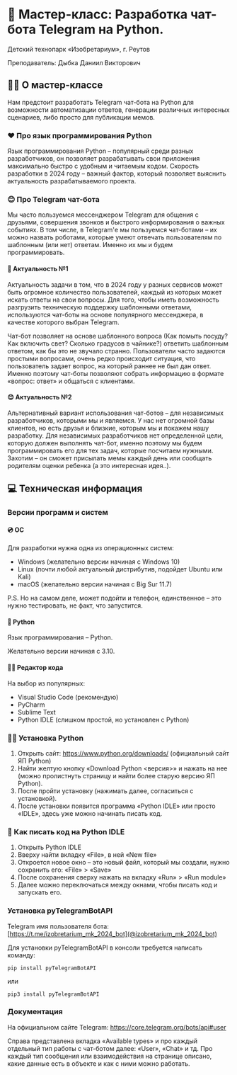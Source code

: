 # 🐍 Мастер-класс: Разработка чат-бота Telegram на Python.

Детский технопарк «Изобретариум», г. Реутов

Преподаватель: Дыбка Даниил Викторович

## 🧑‍💻 О мастер-классе

Нам предстоит разработать Telegram чат-бота на Python для возможности автоматизации ответов, генерации различных интересных сценариев, либо просто для публикации мемов.

### ❤️ Про язык программирования Python

Язык программирования Python – популярный среди разных разработчиков, он позволяет разрабатывать свои приложения максимально быстро с удобным и читаемым кодом. Скорость разработки в 2024 году – важный фактор, который позволяет выяснить актуальность разрабатываемого проекта.

### 😊 Про Telegram чат-бота

Мы часто пользуемся мессенджером Telegram для общения с друзьями, совершения звонков и быстрого информирования о важных событиях. В том числе, в Telegram'е мы пользуемся чат-ботами – их можно назвать роботами, которые умеют отвечать пользователям по шаблонным (или нет) ответам. Именно их мы и будем программировать.

#### 🤩 Актуальность №1

Актуальность задачи в том, что в 2024 году у разных сервисов может быть огромное количество пользователей, каждый из которых может искать ответы на свои вопросы. Для того, чтобы иметь возможность разгрузить техническую поддержку шаблонными ответами, используются чат-боты на основе популярного мессенджера, в качестве которого выбран Telegram.

Чат-бот позволяет на основе шаблонного вопроса (Как помыть посуду? Как включить свет? Сколько градусов в чайнике?) ответить шаблонным ответом, как бы это не звучало странно. Пользователи часто задаются простыми вопросами, очень редко происходит ситуация, что пользователь задает вопрос, на который раннее не был дан ответ. Именно поэтому чат-боты позволяют собрать информацию в формате «вопрос: ответ» и общаться с клиентами.

#### 😊 Актуальность №2

Альтернативный вариант использования чат-ботов – для независимых разработчиков, которыми мы и являемся. У нас нет огромной базы клиентов, но есть друзья и близкие, которым мы и покажем нашу разработку. Для независимых разработчиков нет определенной цели, которую должен выполнять чат-бот, именно поэтому мы будем программировать его для тех задач, которые посчитаем нужными. Захотим – он сможет присылать мемы каждый день или сообщать родителям оценки ребенка (а это интересная идея..).

## 💻 Техническая информация

### Версии программ и систем

#### 💿 ОС

Для разработки нужна одна из операционных систем:

- Windows (желательно версии начиная с Windows 10)
- Linux (почти любой актуальный дистрибутив, подойдет Ubuntu или Kali)
- macOS (желательно версии начиная с Big Sur 11.7)

P.S. Но на самом деле, может подойти и телефон, единственное – это нужно тестировать, не факт, что запустится.

#### 🐍 Python

Язык программирования – Python.

Желательно версии начиная с 3.10.

#### ✍🏻 Редактор кода

На выбор из популярных:

- Visual Studio Code (рекомендую)
- PyCharm
- Sublime Text
- Python IDLE (слишком простой, но установлен с Python)

### 🙋‍♀️ Установка Python

1. Открыть сайт: https://www.python.org/downloads/ (официальный сайт ЯП Python)
2. Найти желтую кнопку «Download Python <версия>» и нажать на нее (можно пролистнуть страницу и найти более старую версию ЯП Python).
3. После пройти установку (нажимать далее, согласиться с установкой).
4. После установки появится программа «Python IDLE» или просто «IDLE», здесь уже можно начинать писать код.

### 🧐 Как писать код на Python IDLE

1. Открыть Python IDLE
2. Вверху найти вкладку «File», в ней «New file»
3. Откроется новое окно – это новый файл, который мы создали, нужно сохранить его: «File» > «Save»
4. После сохранения сверху нажать на вкладку «Run» > «Run module»
5. Далее можно переключаться между окнами, чтобы писать код и запускать его.

### Установка pyTelegramBotAPI

Telegram имя пользователя бота: [https://t.me/izobretarium_mk_2024_bot](@izobretarium_mk_2024_bot)

Для установки pyTelegramBotAPI в консоли требуется написать команду:

`pip install pyTelegramBotAPI`

или

`pip3 install pyTelegramBotAPI`

### Документация

На официальном сайте Telegram: https://core.telegram.org/bots/api#user

Справа представлена вкладка «Available types» и про каждый отдельный тип работы с чат-ботом далее: «User», «Chat» и тд. Про каждый тип сообщения или взаимодействия на странице описано, какие данные есть в объекте и как с ними можно работать.

